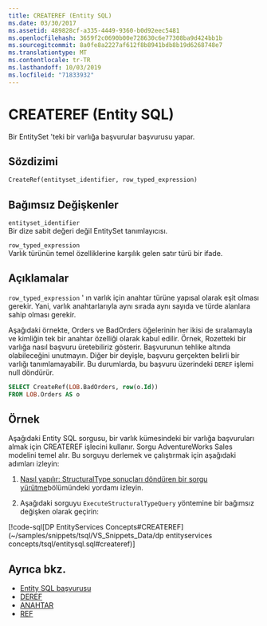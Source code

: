 ```yaml
---
title: CREATEREF (Entity SQL)
ms.date: 03/30/2017
ms.assetid: 489828cf-a335-4449-9360-b0d92eec5481
ms.openlocfilehash: 3659f2c0690b00e728630c6e77308ba9d424bb1b
ms.sourcegitcommit: 8a0fe8a2227af612f8b8941bdb8b19d6268748e7
ms.translationtype: MT
ms.contentlocale: tr-TR
ms.lasthandoff: 10/03/2019
ms.locfileid: "71833932"
---
```

# <a name="createref-entity-sql"></a>CREATEREF (Entity SQL)
Bir EntitySet 'teki bir varlığa başvurular başvurusu yapar.  
  
## <a name="syntax"></a>Sözdizimi  
  
```sql  
CreateRef(entityset_identifier, row_typed_expression)  
```  
  
## <a name="arguments"></a>Bağımsız Değişkenler  
 `entityset_identifier`  
 Bir dize sabit değeri değil EntitySet tanımlayıcısı.  
  
 `row_typed_expression`  
 Varlık türünün temel özelliklerine karşılık gelen satır türü bir ifade.  
  
## <a name="remarks"></a>Açıklamalar  
 `row_typed_expression` ' ın varlık için anahtar türüne yapısal olarak eşit olması gerekir. Yani, varlık anahtarlarıyla aynı sırada aynı sayıda ve türde alanlara sahip olması gerekir.  
  
 Aşağıdaki örnekte, Orders ve BadOrders öğelerinin her ikisi de sıralamayla ve kimliğin tek bir anahtar özelliği olarak kabul edilir. Örnek, Rozetteki bir varlığa nasıl başvuru üretebiliriz gösterir. Başvurunun tehlike altında olabileceğini unutmayın.  Diğer bir deyişle, başvuru gerçekten belirli bir varlığı tanımlamayabilir. Bu durumlarda, bu başvuru üzerindeki `DEREF` işlemi null döndürür.  
  
```sql  
SELECT CreateRef(LOB.BadOrders, row(o.Id))
FROM LOB.Orders AS o
```  
  
## <a name="example"></a>Örnek  
 Aşağıdaki Entity SQL sorgusu, bir varlık kümesindeki bir varlığa başvuruları almak için CREATEREF işlecini kullanır. Sorgu AdventureWorks Sales modelini temel alır. Bu sorguyu derlemek ve çalıştırmak için aşağıdaki adımları izleyin:  
  
1. [Nasıl yapılır: StructuralType sonuçları döndüren bir sorgu yürütme](../how-to-execute-a-query-that-returns-structuraltype-results.md)bölümündeki yordamı izleyin.  
  
2. Aşağıdaki sorguyu `ExecuteStructuralTypeQuery` yöntemine bir bağımsız değişken olarak geçirin:  
  
 [!code-sql[DP EntityServices Concepts#CREATEREF](~/samples/snippets/tsql/VS_Snippets_Data/dp entityservices concepts/tsql/entitysql.sql#createref)]  
  
## <a name="see-also"></a>Ayrıca bkz.

- [Entity SQL başvurusu](entity-sql-reference.md)
- [DEREF](deref-entity-sql.md)
- [ANAHTAR](key-entity-sql.md)
- [REF](ref-entity-sql.md)
